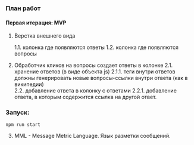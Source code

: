 ### План работ

#### Первая итерация: MVP

1. Верстка внешнего вида

   1.1. колонка где появляются ответы
   1.2. колонка где появляются вопросы

2. Обработчик кликов на вопросы создает ответы в колонке
   2.1. хранение ответов (в виде объекта js)
     2.1.1. теги внутри ответов должны генерировать новые вопросы-ссылки внутри ответа (как в википедии)     
   2.2. добавление ответа в колонку с ответами
     2.2.1. добавление ответа, в которым содержится ссылка на другой ответ. 
   
### Запуск: 
`npm run start`


3. MML - Message Metric Language. Язык разметки сообщений. 